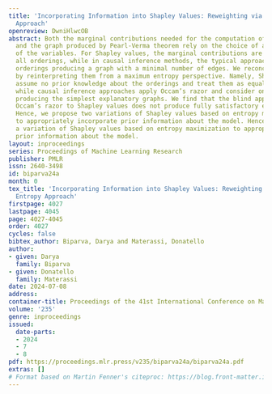 ```yaml
---
title: 'Incorporating Information into Shapley Values: Reweighting via a Maximum Entropy
  Approach'
openreview: DwniHlwcOB
abstract: Both the marginal contributions needed for the computation of Shapley values
  and the graph produced by Pearl-Verma theorem rely on the choice of an ordering
  of the variables. For Shapley values, the marginal contributions are averaged over
  all orderings, while in causal inference methods, the typical approach is to select
  orderings producing a graph with a minimal number of edges. We reconcile both approaches
  by reinterpreting them from a maximum entropy perspective. Namely, Shapley values
  assume no prior knowledge about the orderings and treat them as equally likely,
  while causal inference approaches apply Occam’s razor and consider only orderings
  producing the simplest explanatory graphs. We find that the blind application of
  Occam’s razor to Shapley values does not produce fully satisfactory explanations.
  Hence, we propose two variations of Shapley values based on entropy maximization
  to appropriately incorporate prior information about the model. Hence, we propose
  a variation of Shapley values based on entropy maximization to appropriately incorporate
  prior information about the model.
layout: inproceedings
series: Proceedings of Machine Learning Research
publisher: PMLR
issn: 2640-3498
id: biparva24a
month: 0
tex_title: 'Incorporating Information into Shapley Values: Reweighting via a Maximum
  Entropy Approach'
firstpage: 4027
lastpage: 4045
page: 4027-4045
order: 4027
cycles: false
bibtex_author: Biparva, Darya and Materassi, Donatello
author:
- given: Darya
  family: Biparva
- given: Donatello
  family: Materassi
date: 2024-07-08
address:
container-title: Proceedings of the 41st International Conference on Machine Learning
volume: '235'
genre: inproceedings
issued:
  date-parts:
  - 2024
  - 7
  - 8
pdf: https://proceedings.mlr.press/v235/biparva24a/biparva24a.pdf
extras: []
# Format based on Martin Fenner's citeproc: https://blog.front-matter.io/posts/citeproc-yaml-for-bibliographies/
---
```

